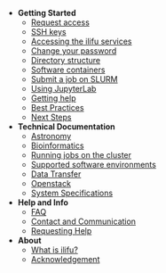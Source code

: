 - **Getting Started**
  - [Request access](getting_started/request_access.md)
  - [SSH keys](getting_started/ssh.md)
  - [Accessing the ilifu services](getting_started/access_ilifu.md)
  - [Change your password](getting_started/change_password.md)
  - [Directory structure](data/directory_structure.md)
  - [Software containers](getting_started/container_environments.md)
  - [Submit a job on SLURM](getting_started/submit_job_slurm.md)
  - [Using JupyterLab](getting_started/using_jupyterlab.md)
  - [Getting help](getting_started/getting_help.md)
  - [Best Practices](getting_started/best_practices.md)
  - [Next Steps](getting_started/next_steps.md)
- **Technical Documentation**
  - [Astronomy](astronomy/astronomy_software.md)
  - [Bioinformatics](bioinformatics/cbio.md)
  - [Running jobs on the cluster](tech_docs/running_jobs.md)
  - [Supported software environments](tech_docs/software_environments.md)
  - [Data Transfer](data/data_transfer.md)
  - [Openstack](openstack/openstack.md)
  - [System Specifications](tech_docs/specifications.md)
- **Help and Info**
  - [FAQ](help/faq.md)
  - [Contact and Communication](help/contact.md)
  - [Requesting Help](help/requesting_help.md)
- **About**
  - [What is ilifu?](about/what_is.md)
  - [Acknowledgement](about/acknowledgement.md)